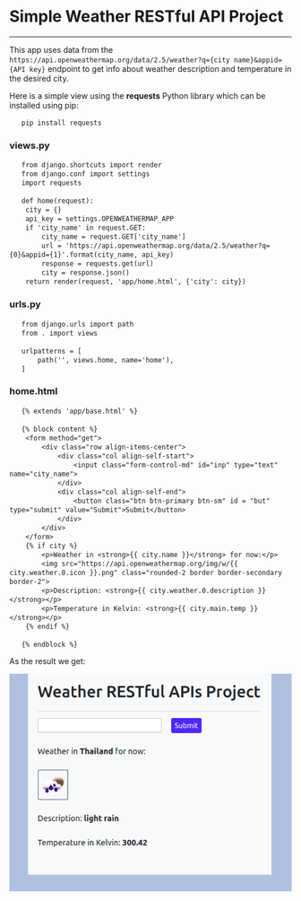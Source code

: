 # Simple Weather RESTful API Project
____

This app uses data from the ```https://api.openweathermap.org/data/2.5/weather?q={city name}&appid={API key}``` endpoint to get info about weather description and temperature in the desired city.

Here is a simple view using the __requests__ Python library which can be installed using pip:

``` 
   pip install requests
```

### views.py

```
   from django.shortcuts import render
   from django.conf import settings
   import requests

   def home(request):
	city = {}
	api_key = settings.OPENWEATHERMAP_APP
	if 'city_name' in request.GET:
		city_name = request.GET['city_name']
		url = 'https://api.openweathermap.org/data/2.5/weather?q={0}&appid={1}'.format(city_name, api_key)
		response = requests.get(url)
		city = response.json()
	return render(request, 'app/home.html', {'city': city})
```

### urls.py

```
   from django.urls import path
   from . import views

   urlpatterns = [
       path('', views.home, name='home'),
   ]
```

### home.html

```
   {% extends 'app/base.html' %}

   {% block content %}
	<form method="get">
		<div class="row align-items-center">
			<div class="col align-self-start">
				<input class="form-control-md" id="inp" type="text" name="city_name">
			</div>
			<div class="col align-self-end">
				<button class="btn btn-primary btn-sm" id = "but" type="submit" value="Submit">Submit</button>
			</div>
		</div>
	</form>
	{% if city %}
		<p>Weather in <strong>{{ city.name }}</strong> for now:</p>
		<img src="https://api.openweathermap.org/img/w/{{ city.weather.0.icon }}.png" class="rounded-2 border border-secondary border-2">
		<p>Description: <strong>{{ city.weather.0.description }}</strong></p>
		<p>Temperature in Kelvin: <strong>{{ city.main.temp }}</strong></p>
	{% endif %}

   {% endblock %}
```

As the result we get:

![weather app picture](weather.png)
